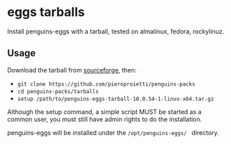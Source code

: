 # eggs tarballs

Install penguins-eggs with a tarball, tested on almalinux, fedora, rockylinuz.


## Usage

Download the tarball from [sourceforge](https://sourceforge.net/projects/penguins-eggs/files/Packages/TARBALLS/), then:

* `git clone https://github.com/pieroproietti/penguins-packs`
* `cd penguins-packs/tarballs`
* `setup /path/to/penguins-eggs-tarball-10.0.54-1-linux-x64.tar.gz`

Although the setup command, a simple script MUST be started as a common user, you must still have admin rights to do the installation.

penguins-eggs will be installed under the `/opt/penguins-eggs/ ` directory.

